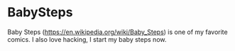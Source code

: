 # BabySteps
Baby Steps (https://en.wikipedia.org/wiki/Baby_Steps) is one of my favorite comics. I also love hacking, I start my baby steps now.

